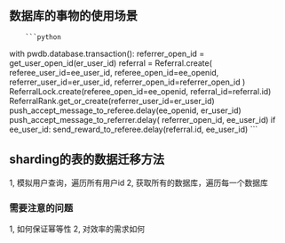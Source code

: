 ## 数据库的事物的使用场景
        ```python
with pwdb.database.transaction():
    referrer_open_id = get_user_open_id(er_user_id)
    referral = Referral.create(
        referee_user_id=ee_user_id,
        referee_open_id=ee_openid,
        referrer_user_id=er_user_id,
        referrer_open_id=referrer_open_id
    )
    ReferralLock.create(referee_open_id=ee_openid,
                        referral_id=referral.id)
    ReferralRank.get_or_create(referrer_user_id=er_user_id)
    push_accept_message_to_referee.delay(ee_openid, er_user_id)
    push_accept_message_to_referrer.delay(
        referrer_open_id, ee_user_id)
    if ee_user_id:
        send_reward_to_referee.delay(referral.id, ee_user_id)
        ```
## sharding的表的数据迁移方法
1, 模拟用户查询，遍历所有用户id
2, 获取所有的数据库，遍历每一个数据库
### 需要注意的问题
1, 如何保证幂等性
2, 对效率的需求如何
